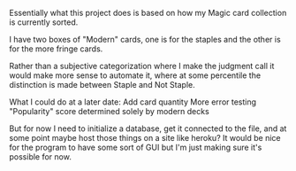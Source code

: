 Essentially what this project does is based on how my Magic card collection is currently sorted.

I have two boxes of "Modern" cards, one is for the staples and the other is for the more fringe cards.

Rather than a subjective categorization where I make the judgment call it would make more sense to automate it, where at some percentile the distinction is made between Staple and Not Staple.

What I could do at a later date:
  Add card quantity
  More error testing
  "Popularity" score determined solely by modern decks
  
But for now I need to initialize a database, get it connected to the file, and at some point maybe host those things on a site like heroku? It would be nice for the program to have some sort of GUI but I'm just making sure it's possible for now.

